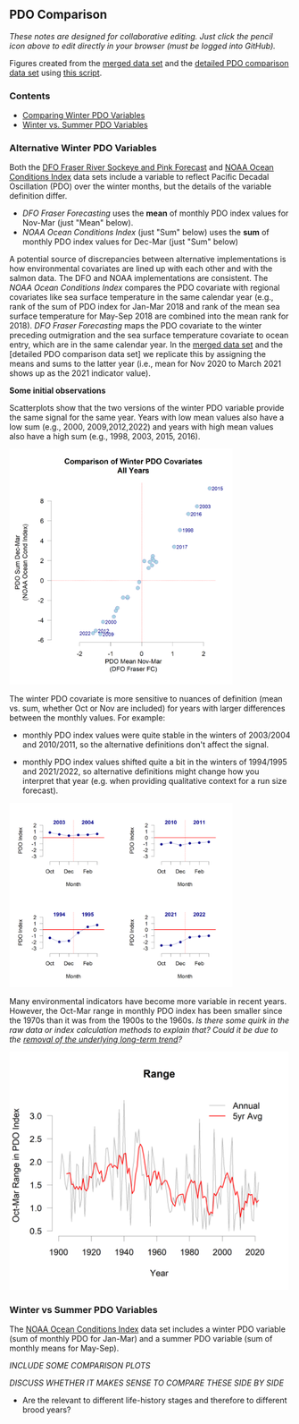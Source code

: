 ## PDO Comparison

*These notes are designed for collaborative editing. Just click the pencil icon above to edit directly in your browser (must be logged into GitHub).*

Figures created from the [merged data set](https://github.com/SOLV-Code/Open-Source-Env-Cov-PacSalmon/blob/main/OUTPUT/Merged_CovariateSet.csv) and the [detailed PDO comparison data set](https://github.com/SOLV-Code/Open-Source-Env-Cov-PacSalmon/blob/main/OUTPUT/PDO_Comparisons/PDO_Comparisons_Data.csv) using [this script](https://github.com/SOLV-Code/Open-Source-Env-Cov-PacSalmon/blob/main/CODE/2_PDO_Comparisons.R).


### Contents

* [Comparing Winter PDO Variables](#Alternative-Winter-PDO-Variables)
* [Winter vs. Summer PDO Variables](#Winter-vs-Summer-PDO-Variables)

### Alternative Winter PDO Variables


Both the [DFO Fraser River Sockeye and Pink Forecast](https://github.com/SOLV-Code/Open-Source-Env-Cov-PacSalmon/tree/main/DATA/DFO_FraserSockeyeForecast)  and [NOAA Ocean Conditions Index](https://github.com/SOLV-Code/Open-Source-Env-Cov-PacSalmon/tree/main/DATA/NOAA_OceanConditionsIndex) data sets include a variable to reflect Pacific Decadal Oscillation (PDO) over the winter months, but the details of the variable definition differ. 

* *DFO Fraser Forecasting*  uses the **mean** of monthly PDO index values for Nov-Mar (just "Mean" below). 
* *NOAA Ocean Conditions Index* (just "Sum" below) uses the **sum** of monthly PDO index values for Dec-Mar (just "Sum" below)


A potential source of discrepancies between alternative implementations is how environmental covariates are lined up with each other and with the salmon data. The DFO and NOAA implementations are consistent. The *NOAA Ocean Conditions Index* compares the PDO covariate with regional covariates like sea surface temperature in the same calendar year (e.g., rank of the sum of PDO index for Jan-Mar 2018 and rank of the mean sea surface temperature for May-Sep 2018 are combined into the mean rank for 2018). *DFO Fraser Forecasting* maps the PDO covariate to the winter preceding outmigration and the sea surface temperature covariate to ocean entry, which are in the same calendar year. In the [merged data set](https://github.com/SOLV-Code/Open-Source-Env-Cov-PacSalmon/blob/main/OUTPUT/Merged_CovariateSet.csv) and the [detailed PDO comparison data set] we replicate this by assigning the means and sums to the latter year (i.e., mean for Nov 2020 to March 2021 shows up as the 2021 indicator value).

**Some initial observations**

Scatterplots show that the two versions of the winter PDO variable provide the same signal for the same year. Years with low mean values also have a low sum (e.g., 2000, 2009,2012,2022) and years with high mean values also have a high sum (e.g., 1998, 2003, 2015, 2016). 


<img src="https://github.com/SOLV-Code/Open-Source-Env-Cov-PacSalmon/blob/main/OUTPUT/PDO_Comparisons/PDO_Comparisons_Scatter_All.png"
	width="400">


The winter PDO covariate is more sensitive to nuances of definition (mean vs. sum, whether Oct or Nov are included) for years with larger differences between the monthly values. For example:
 
* monthly PDO index values were quite stable in the winters of 2003/2004 and 2010/2011, so the alternative definitions don't affect the signal.

* monthly PDO index values shifted quite a bit in the winters of 1994/1995 and 2021/2022, so alternative definitions might change how you interpret that year (e.g. when providing qualitative context for a run size forecast).


<img src="https://github.com/SOLV-Code/Open-Source-Env-Cov-PacSalmon/blob/main/OUTPUT/PDO_Comparisons/PDO_Comparisons_ExampleYears.png"
	width="400">

	
Many environmental indicators have become more variable in recent years. However, the Oct-Mar range in monthly PDO index  has been smaller since the 1970s than it was from the 1900s to the 1960s. *Is there some quirk in the raw data or index calculation methods to explain that? Could it be due to the [removal of the underlying long-term trend](https://github.com/SOLV-Code/Open-Source-Env-Cov-PacSalmon/issues/26)?*	
	
<img src="https://github.com/SOLV-Code/Open-Source-Env-Cov-PacSalmon/blob/main/OUTPUT/PDO_Comparisons/PDO_Comparisons_TimeSeriesOfRanges.png"
	width="500">
	
	
	
### Winter vs Summer PDO Variables

The [NOAA Ocean Conditions Index](https://github.com/SOLV-Code/Open-Source-Env-Cov-PacSalmon/tree/main/DATA/NOAA_OceanConditionsIndex) data set includes a winter PDO variable (sum of monthly PDO for Jan-Mar) and a summer PDO variable (sum of monthly means for May-Sep).


*INCLUDE SOME COMPARISON PLOTS*

*DISCUSS WHETHER IT MAKES SENSE TO COMPARE THESE SIDE BY SIDE*
   * Are the relevant to different life-history stages and therefore to different brood years?